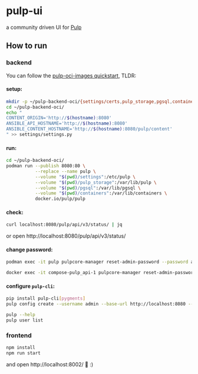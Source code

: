 # pulp-ui
a community driven UI for [Pulp](https://pulpproject.org/)

## How to run

### backend

You can follow the [pulp-oci-images quickstart](https://pulpproject.org/pulp-oci-images/docs/admin/tutorials/quickstart/),
TLDR:

#### setup:

```sh
mkdir -p ~/pulp-backend-oci/{settings/certs,pulp_storage,pgsql,containers}
cd ~/pulp-backend-oci/
echo "
CONTENT_ORIGIN='http://$(hostname):8080'
ANSIBLE_API_HOSTNAME='http://$(hostname):8080'
ANSIBLE_CONTENT_HOSTNAME='http://$(hostname):8080/pulp/content'
" >> settings/settings.py
```

#### run:

```sh
cd ~/pulp-backend-oci/
podman run --publish 8080:80 \
           --replace --name pulp \
           --volume "$(pwd)/settings":/etc/pulp \
           --volume "$(pwd)/pulp_storage":/var/lib/pulp \
           --volume "$(pwd)/pgsql":/var/lib/pgsql \
           --volume "$(pwd)/containers":/var/lib/containers \
           docker.io/pulp/pulp
```

#### check:

```sh
curl localhost:8080/pulp/api/v3/status/ | jq
```

or open http://localhost:8080/pulp/api/v3/status/

#### change password:

```sh
podman exec -it pulp pulpcore-manager reset-admin-password --password admin
```
```sh
docker exec -it compose-pulp_api-1 pulpcore-manager reset-admin-password --password admin
```

#### configure `pulp-cli`:

```sh
pip install pulp-cli[pygments]
pulp config create --username admin --base-url http://localhost:8080 --password admin

pulp --help
pulp user list
```

### frontend

```sh
npm install
npm run start
```

and open http://localhost:8002/ :tada: :)
